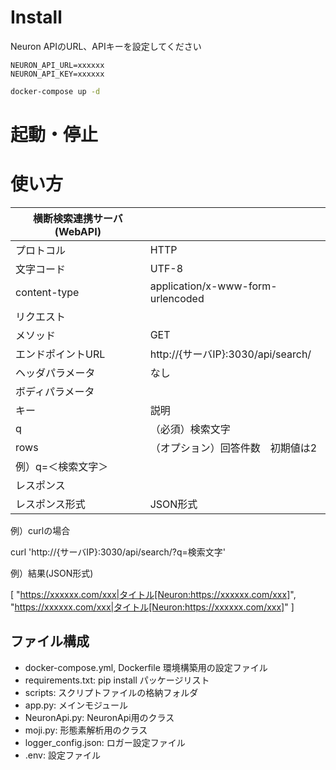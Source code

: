 
# Install

Neuron APIのURL、APIキーを設定してください

```.env
NEURON_API_URL=xxxxxx
NEURON_API_KEY=xxxxxx
```

```bash
docker-compose up -d
```

# 起動・停止



# 使い方


| 横断検索連携サーバ(WebAPI)                             ||
| ------            | -----                              |
| プロトコル        | HTTP                               |
| 文字コード        | UTF-8                              |
| content-type      | application/x-www-form-urlencoded  |
| リクエスト                                             ||
| メソッド          | GET                                |
| エンドポイントURL | http://{サーバIP}:3030/api/search/ |
| ヘッダパラメータ  | なし                               |
| ボディパラメータ                                       ||
| キー              | 説明                               |
| q                 | （必須）検索文字                   |
| rows              | （オプション）回答件数　初期値は2  |
| 例）q=＜検索文字＞                                     ||
| レスポンス                                             ||
| レスポンス形式    | JSON形式                           |

例）curlの場合

curl 'http://{サーバIP}:3030/api/search/?q=検索文字'


例）結果(JSON形式)

[
"<https://xxxxxx.com/xxx|タイトル[Neuron:https://xxxxxx.com/xxx]>",
"<https://xxxxxx.com/xxx|タイトル[Neuron:https://xxxxxx.com/xxx]>"
]




## ファイル構成
- docker-compose.yml, Dockerfile 環境構築用の設定ファイル
- requirements.txt: pip install パッケージリスト
- scripts: スクリプトファイルの格納フォルダ
 - app.py: メインモジュール
 - NeuronApi.py: NeuronApi用のクラス
 - moji.py: 形態素解析用のクラス
 - logger_config.json: ロガー設定ファイル
 - .env: 設定ファイル
